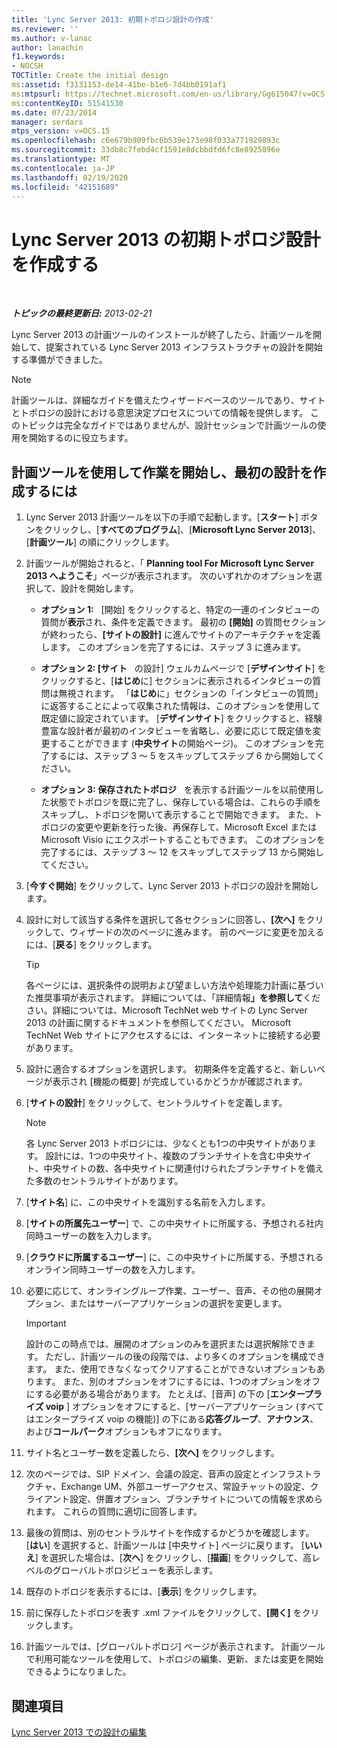 ```yaml
---
title: 'Lync Server 2013: 初期トポロジ設計の作成'
ms.reviewer: ''
ms.author: v-lanac
author: lanachin
f1.keywords:
- NOCSH
TOCTitle: Create the initial design
ms:assetid: f3131153-de14-41be-b1e6-7d4bb0191af1
ms:mtpsurl: https://technet.microsoft.com/en-us/library/Gg615047(v=OCS.15)
ms:contentKeyID: 51541530
ms.date: 07/23/2014
manager: serdars
mtps_version: v=OCS.15
ms.openlocfilehash: c6e679b909fbc6b539e173e98f033a771929893c
ms.sourcegitcommit: 33db8c7febd4cf1591e8dcbbdfd6fc8e8925896e
ms.translationtype: MT
ms.contentlocale: ja-JP
ms.lasthandoff: 02/19/2020
ms.locfileid: "42151689"
---
```

<div data-xmlns="http://www.w3.org/1999/xhtml">

<div class="topic" data-xmlns="http://www.w3.org/1999/xhtml" data-msxsl="urn:schemas-microsoft-com:xslt" data-cs="http://msdn.microsoft.com/">

<div data-asp="https://msdn2.microsoft.com/asp">

# <a name="create-the-initial-topology-design-for-lync-server-2013"></a>Lync Server 2013 の初期トポロジ設計を作成する

</div>

<div id="mainSection">

<div id="mainBody">

<span> </span>

_**トピックの最終更新日:** 2013-02-21_

Lync Server 2013 の計画ツールのインストールが終了したら、計画ツールを開始して、提案されている Lync Server 2013 インフラストラクチャの設計を開始する準備ができました。

<div>


> [!NOTE]  
> 計画ツールは、詳細なガイドを備えたウィザードベースのツールであり、サイトとトポロジの設計における意思決定プロセスについての情報を提供します。 このトピックは完全なガイドではありませんが、設計セッションで計画ツールの使用を開始するのに役立ちます。



</div>

<div>

## <a name="to-get-started-using-the-planning-tool-and-create-the-initial-design"></a>計画ツールを使用して作業を開始し、最初の設計を作成するには

1.  Lync Server 2013 計画ツールを以下の手順で起動します。[**スタート**] ボタンをクリックし、[**すべてのプログラム**]、[**Microsoft Lync Server 2013**]、[**計画ツール**] の順にクリックします。

2.  計画ツールが開始されると、「 **Planning tool For Microsoft Lync Server 2013 へようこそ**」ページが表示されます。 次のいずれかのオプションを選択して、設計を開始します。
    
      - **オプション 1:**   [開始] をクリックすると、特定の一連のインタビューの質問が**表示**され、条件を定義できます。 最初の **[開始]** の質問セクションが終わったら、**[サイトの設計]** に進んでサイトのアーキテクチャを定義します。 このオプションを完了するには、ステップ 3 に進みます。
    
      - **オプション 2: [サイト**   の設計] ウェルカムページで [**デザインサイト**] をクリックすると、[**はじめ**に] セクションに表示されるインタビューの質問は無視されます。 「**はじめ**に」セクションの「インタビューの質問」に返答することによって収集された情報は、このオプションを使用して既定値に設定されています。 [**デザインサイト**] をクリックすると、経験豊富な設計者が最初のインタビューを省略し、必要に応じて既定値を変更することができます (**中央サイト**の開始ページ)。 このオプションを完了するには、ステップ 3 ～ 5 をスキップしてステップ 6 から開始してください。
    
      - **オプション 3: 保存されたトポロジ**   を表示する計画ツールを以前使用した状態でトポロジを既に完了し、保存している場合は、これらの手順をスキップし、トポロジを開いて表示することで開始できます。 また、トポロジの変更や更新を行った後、再保存して、Microsoft Excel または Microsoft Visio にエクスポートすることもできます。 このオプションを完了するには、ステップ 3 ～ 12 をスキップしてステップ 13 から開始してください。

3.  [**今すぐ開始**] をクリックして、Lync Server 2013 トポロジの設計を開始します。

4.  設計に対して該当する条件を選択して各セクションに回答し、**[次へ]** をクリックして、ウィザードの次のページに進みます。 前のページに変更を加えるには、[**戻る**] をクリックします。
    
    <div>
    

    > [!TIP]  
    > 各ページには、選択条件の説明および望ましい方法や処理能力計画に基づいた推奨事項が表示されます。 詳細については、「詳細情報<STRONG>」を参照して</STRONG>ください。詳細については、Microsoft TechNet web サイトの Lync Server 2013 の計画に関するドキュメントを参照してください。 Microsoft TechNet Web サイトにアクセスするには、インターネットに接続する必要があります。

    
    </div>

5.  設計に適合するオプションを選択します。 初期条件を定義すると、新しいページが表示され [機能の概要] が完成しているかどうかが確認されます。

6.  [**サイトの設計**] をクリックして、セントラルサイトを定義します。
    
    <div>
    

    > [!NOTE]  
    > 各 Lync Server 2013 トポロジには、少なくとも1つの中央サイトがあります。 設計には、1つの中央サイト、複数のブランチサイトを含む中央サイト、中央サイトの数、各中央サイトに関連付けられたブランチサイトを備えた多数のセントラルサイトがあります。

    
    </div>

7.  [**サイト名**] に、この中央サイトを識別する名前を入力します。

8.  [**サイトの所属先ユーザー**] で、この中央サイトに所属する、予想される社内同時ユーザーの数を入力します。

9.  [**クラウドに所属するユーザー**] に、この中央サイトに所属する、予想されるオンライン同時ユーザーの数を入力します。

10. 必要に応じて、オンライングループ作業、ユーザー、音声、その他の展開オプション、またはサーバーアプリケーションの選択を変更します。
    
    <div>
    

    > [!IMPORTANT]  
    > 設計のこの時点では、展開のオプションのみを選択または選択解除できます。 ただし、計画ツールの後の段階では、より多くのオプションを構成できます。 また、使用できなくなってクリアすることができないオプションもあります。 また、別のオプションをオフにするには、1つのオプションをオフにする必要がある場合があります。 たとえば、[音声] の下の [<STRONG>エンタープライズ voip</STRONG> ] オプションをオフにすると、[サーバーアプリケーション (すべてはエンタープライズ voip の機能)] の下にある<STRONG>応答グループ</STRONG>、<STRONG>アナウンス</STRONG>、および<STRONG>コールパーク</STRONG>オプションもオフになります。

    
    </div>

11. サイト名とユーザー数を定義したら、**[次へ]** をクリックします。

12. 次のページでは、SIP ドメイン、会議の設定、音声の設定とインフラストラクチャ、Exchange UM、外部ユーザーアクセス、常設チャットの設定、クライアント設定、併置オプション、ブランチサイトについての情報を求められます。 これらの質問に適切に回答します。

13. 最後の質問は、別のセントラルサイトを作成するかどうかを確認します。 [**はい**] を選択すると、計画ツールは [中央サイト] ページに戻ります。 [**いいえ**] を選択した場合は、[**次へ**] をクリックし、[**描画**] をクリックして、高レベルのグローバルトポロジビューを表示します。

14. 既存のトポロジを表示するには、[**表示**] をクリックします。

15. 前に保存したトポロジを表す .xml ファイルをクリックして、**[開く]** をクリックします。

16. 計画ツールでは、[グローバルトポロジ] ページが表示されます。 計画ツールで利用可能なツールを使用して、トポロジの編集、更新、または変更を開始できるようになりました。

</div>

<div>

## <a name="see-also"></a>関連項目


[Lync Server 2013 での設計の編集](lync-server-2013-editing-the-design.md)  
  

</div>

</div>

<span> </span>

</div>

</div>

</div>

